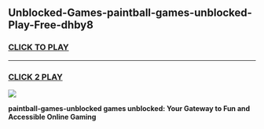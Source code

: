 
## Unblocked-Games-paintball-games-unblocked-Play-Free-dhby8
<h3>
<a href="https://premium76.site?title=paintball-games-unblocked&ref=09A">CLICK TO PLAY</a></h3>
<hr>

<h3>
<a href="https://premium76.site?title=paintball-games-unblocked&ref=09A">CLICK 2 PLAY</a>
  
</h3>

<a href="https://premium76.site?title=paintball-games-unblocked&ref=09A"><img src="https://clearcache.store/games.png"></a>


**paintball-games-unblocked games unblocked: Your Gateway to Fun and Accessible Online Gaming**
